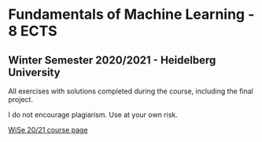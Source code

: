 # Fundamentals of Machine Learning - 8 ECTS
## Winter Semester 2020/2021 - Heidelberg University

All exercises with solutions completed during the course, including the final project.

I do not encourage plagiarism. Use at your own risk.

[WiSe 20/21 course page](https://hci.iwr.uni-heidelberg.de/teaching/fundamentals_machine_learning_2020)

